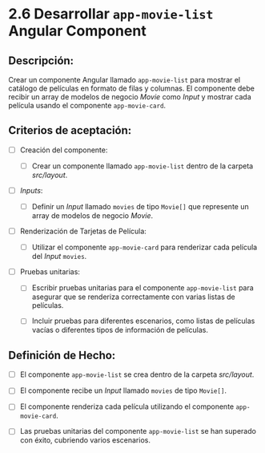 # 2.6 Desarrollar `app-movie-list` Angular Component

## Descripción: 

Crear un componente Angular llamado `app-movie-list` para mostrar el catálogo de películas en formato de filas y columnas. El componente debe recibir un array de modelos de negocio _Movie_ como _Input_ y mostrar cada película usando el componente `app-movie-card`.

## Criterios de aceptación:

- [ ] Creación del componente:

    - [ ] Crear un componente llamado `app-movie-list` dentro de la carpeta _src/layout_.

- [ ] _Inputs_:

    - [ ] Definir un _Input_ llamado `movies` de tipo `Movie[]` que represente un array de modelos de negocio _Movie_.

- [ ] Renderización de Tarjetas de Película:

    - [ ] Utilizar el componente `app-movie-card` para renderizar cada película del _Input_ `movies`.

- [ ] Pruebas unitarias:

    - [ ] Escribir pruebas unitarias para el componente `app-movie-list` para asegurar que se renderiza correctamente con varias listas de películas.

    - [ ] Incluir pruebas para diferentes escenarios, como listas de películas vacías o diferentes tipos de información de películas.

## Definición de Hecho:

- [ ] El componente `app-movie-list` se crea dentro de la carpeta _src/layout_.

- [ ] El componente recibe un _Input_ llamado `movies` de tipo `Movie[]`.

- [ ] El componente renderiza cada película utilizando el componente `app-movie-card`.

- [ ] Las pruebas unitarias del componente `app-movie-list` se han superado con éxito, cubriendo varios escenarios.
